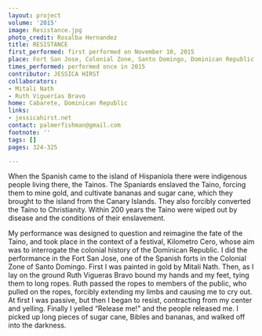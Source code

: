 ```yaml
---
layout: project
volume: '2015'
image: Resistance.jpg
photo_credit: Rosalba Hernandez
title: RESISTANCE
first_performed: first performed on November 10, 2015
place: Fort San Jose, Colonial Zone, Santo Domingo, Dominican Republic
times_performed: performed once in 2015
contributor: JESSICA HIRST
collaborators:
- Mitali Nath
- Ruth Viguerías Bravo
home: Cabarete, Dominican Republic
links:
- jessicahirst.net
contact: palmerfishman@gmail.com
footnote: ''
tags: []
pages: 324-325

---
```


When the Spanish came to the island of Hispaniola there were indigenous people living there, the Tainos. The Spaniards enslaved the Taino, forcing them to mine gold, and cultivate bananas and sugar cane, which they brought to the island from the Canary Islands. They also forcibly converted the Taino to Christianity. Within 200 years the Taino were wiped out by disease and the conditions of their enslavement.

My performance was designed to question and reimagine the fate of the Taino, and took place in the context of a festival, Kilometro Cero, whose aim was to interrogate the colonial history of the Dominican Republic. I did the performance in the Fort San Jose, one of the Spanish forts in the Colonial Zone of Santo Domingo. First I was painted in gold by Mitali Nath. Then, as I lay on the ground Ruth Vigueras Bravo bound my hands and my feet, tying them to long ropes. Ruth passed the ropes to members of the public, who pulled on the ropes, forcibly extending my limbs and causing me to cry out. At first I was passive, but then I began to resist, contracting from my center and yelling. Finally I yelled “Release me!” and the people released me. I picked up long pieces of sugar cane, Bibles and bananas, and walked off into the darkness.
